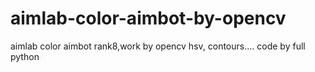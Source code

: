 # aimlab-color-aimbot-by-opencv
aimlab color aimbot rank8,work by opencv hsv, contours.... code by full python
